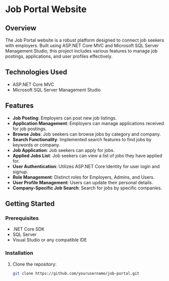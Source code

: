 # Job Portal Website

## Overview

The Job Portal website is a robust platform designed to connect job seekers with employers. Built using ASP.NET Core MVC and Microsoft SQL Server Management Studio, this project includes various features to manage job postings, applications, and user profiles effectively.

## Technologies Used

- ASP.NET Core MVC
- Microsoft SQL Server Management Studio

## Features

- **Job Posting**: Employers can post new job listings.
- **Application Management**: Employers can manage applications received for job postings.
- **Browse Jobs**: Job seekers can browse jobs by category and company.
- **Search Functionality**: Implemented search features to find jobs by keywords or company.
- **Job Application**: Job seekers can apply for jobs.
- **Applied Jobs List**: Job seekers can view a list of jobs they have applied for.
- **User Authentication**: Utilizes ASP.NET Core Identity for user login and signup.
- **Role Management**: Distinct roles for Employers, Admins, and Users.
- **User Profile Management**: Users can update their personal details.
- **Company-Specific Job Search**: Search for jobs by specific companies.

## Getting Started

### Prerequisites

- .NET Core SDK
- SQL Server
- Visual Studio or any compatible IDE

### Installation

1. Clone the repository:
   ```sh
   git clone https://github.com/yourusername/job-portal.git
